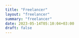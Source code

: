 ```yaml
---
title: "Freelancer"
layout: "freelancer"
summary: "freelancer"
date: 2023-05-14T05:10:04+03:00
draft: false
---
```

